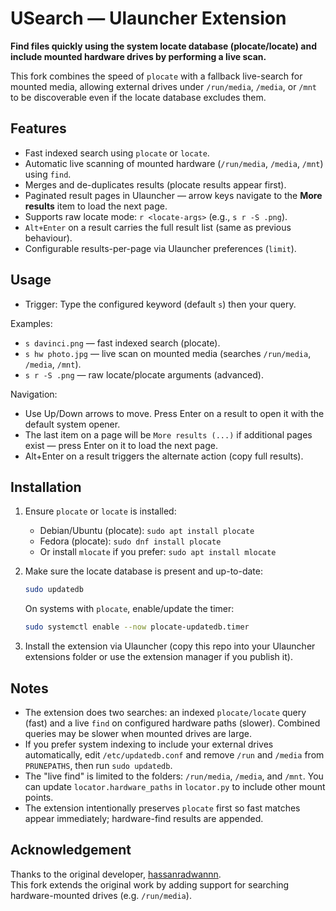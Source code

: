 # USearch — Ulauncher Extension

**Find files quickly using the system locate database (plocate/locate) and include mounted hardware drives by performing a live scan.**

This fork combines the speed of `plocate` with a fallback live-search for mounted media, allowing external drives under `/run/media`, `/media`, or `/mnt` to be discoverable even if the locate database excludes them.

## Features
- Fast indexed search using `plocate` or `locate`.
- Automatic live scanning of mounted hardware (`/run/media`, `/media`, `/mnt`) using `find`.
- Merges and de-duplicates results (plocate results appear first).
- Paginated result pages in Ulauncher — arrow keys navigate to the **More results** item to load the next page.
- Supports raw locate mode: `r <locate-args>` (e.g., `s r -S .png`).
- `Alt+Enter` on a result carries the full result list (same as previous behaviour).
- Configurable results-per-page via Ulauncher preferences (`limit`).

## Usage
- Trigger: Type the configured keyword (default `s`) then your query.

Examples:
- `s davinci.png` — fast indexed search (plocate).
- `s hw photo.jpg` — live scan on mounted media (searches `/run/media`, `/media`, `/mnt`).
- `s r -S .png` — raw locate/plocate arguments (advanced).

Navigation:
- Use Up/Down arrows to move. Press Enter on a result to open it with the default system opener.
- The last item on a page will be `More results (...)` if additional pages exist — press Enter on it to load the next page.
- Alt+Enter on a result triggers the alternate action (copy full results).

## Installation
1. Ensure `plocate` or `locate` is installed:
   - Debian/Ubuntu (plocate): `sudo apt install plocate`
   - Fedora (plocate): `sudo dnf install plocate`
   - Or install `mlocate` if you prefer: `sudo apt install mlocate`

2. Make sure the locate database is present and up-to-date:
   ```bash
   sudo updatedb
   ```
   On systems with `plocate`, enable/update the timer:
   ```bash
   sudo systemctl enable --now plocate-updatedb.timer
   ```

3. Install the extension via Ulauncher (copy this repo into your Ulauncher extensions folder or use the extension manager if you publish it).

## Notes

* The extension does two searches: an indexed `plocate/locate` query (fast) and a live `find` on configured hardware paths (slower). Combined queries may be slower when mounted drives are large.
* If you prefer system indexing to include your external drives automatically, edit `/etc/updatedb.conf` and remove `/run` and `/media` from `PRUNEPATHS`, then run `sudo updatedb`.
* The "live find" is limited to the folders: `/run/media`, `/media`, and `/mnt`. You can update `locator.hardware_paths` in `locator.py` to include other mount points.
* The extension intentionally preserves `plocate` first so fast matches appear immediately; hardware-find results are appended.

## Acknowledgement
Thanks to the original developer, [hassanradwannn](https://github.com/hassanradwannn).  
This fork extends the original work by adding support for searching hardware-mounted drives (e.g. `/run/media`).
